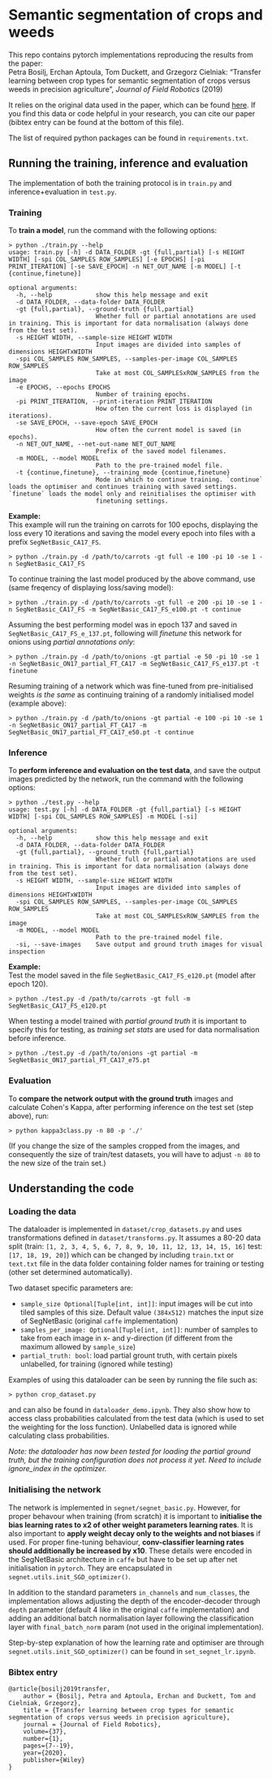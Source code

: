 # Semantic segmentation of crops and weeds

This repo contains pytorch implementations reproducing the results from the paper:<br>
Petra Bosilj, Erchan Aptoula, Tom Duckett, and Grzegorz Cielniak: “Transfer learning between crop types for semantic segmentation of crops versus weeds in precision agriculture”, _Journal of Field Robotics_ (2019)

It relies on the original data used in the paper, which can be found [here](https://lcas.lincoln.ac.uk/wp/research/data-sets-software/crop-vs-weed-discrimination-dataset/). If you find this data or code helpful in your research, you can cite our paper (bibtex entry can be found at the bottom of this file).

The list of required python packages can be found in `requirements.txt`.

## Running the training, inference and evaluation

The implementation of both the training protocol is in `train.py` and inference+evaluation in `test.py`.

### Training

To **train a model**, run the command with the following options:
```
> python ./train.py --help
usage: train.py [-h] -d DATA_FOLDER -gt {full,partial} [-s HEIGHT WIDTH] [-spi COL_SAMPLES ROW_SAMPLES] [-e EPOCHS] [-pi PRINT_ITERATION] [-se SAVE_EPOCH] -n NET_OUT_NAME [-m MODEL] [-t {continue,finetune}]

optional arguments:
  -h, --help            show this help message and exit
  -d DATA_FOLDER, --data-folder DATA_FOLDER
  -gt {full,partial}, --ground-truth {full,partial}
                        Whether full or partial annotations are used in training. This is important for data normalisation (always done from the test set).
  -s HEIGHT WIDTH, --sample-size HEIGHT WIDTH
                        Input images are divided into samples of dimensions HEIGHTxWIDTH
  -spi COL_SAMPLES ROW_SAMPLES, --samples-per-image COL_SAMPLES ROW_SAMPLES
                        Take at most COL_SAMPLESxROW_SAMPLES from the image
  -e EPOCHS, --epochs EPOCHS
                        Number of training epochs.
  -pi PRINT_ITERATION, --print-iteration PRINT_ITERATION
                        How often the current loss is displayed (in iterations).
  -se SAVE_EPOCH, --save-epoch SAVE_EPOCH
                        How often the current model is saved (in epochs).
  -n NET_OUT_NAME, --net-out-name NET_OUT_NAME
                        Prefix of the saved model filenames.
  -m MODEL, --model MODEL
                        Path to the pre-trained model file.
  -t {continue,finetune}, --training_mode {continue,finetune}
                        Mode in which to continue training. `continue` loads the optimiser and continues training with saved settings. `finetune` loads the model only and reinitialises the optimiser with
                        finetuning settings.
```

**Example:**<br>
This example will run the training on carrots for 100 epochs, displaying the loss every 10 iterations and saving the model every epoch into files with a prefix `SegNetBasic_CA17_FS`.
```
> python ./train.py -d /path/to/carrots -gt full -e 100 -pi 10 -se 1 -n SegNetBasic_CA17_FS
```
To continue training the last model produced by the above command, use (same freqency of displaying loss/saving model):
```
> python ./train.py -d /path/to/carrots -gt full -e 200 -pi 10 -se 1 -n SegNetBasic_CA17_FS -m SegNetBasic_CA17_FS_e100.pt -t continue

```
Assuming the best performing model was in epoch 137 and saved in `SegNetBasic_CA17_FS_e_137.pt`, following will _finetune_ this network for onions using _partial annotations only_:
```
> python ./train.py -d /path/to/onions -gt partial -e 50 -pi 10 -se 1 -n SegNetBasic_ON17_partial_FT_CA17 -m SegNetBasic_CA17_FS_e137.pt -t finetune

```
Resuming training of a network which was fine-tuned from pre-initialised weights _is the same_ as continuing training of a randomly initialised model (example above):
```
> python ./train.py -d /path/to/onions -gt partial -e 100 -pi 10 -se 1 -n SegNetBasic_ON17_partial_FT_CA17 -m SegNetBasic_ON17_partial_FT_CA17_e50.pt -t continue

```

### Inference

To **perform inference and evaluation on the test data**, and save the output images predicted by the network, run the command with the following options:
```
> python ./test.py --help
usage: test.py [-h] -d DATA_FOLDER -gt {full,partial} [-s HEIGHT WIDTH] [-spi COL_SAMPLES ROW_SAMPLES] -m MODEL [-si]

optional arguments:
  -h, --help            show this help message and exit
  -d DATA_FOLDER, --data-folder DATA_FOLDER
  -gt {full,partial}, --ground_truth {full,partial}
                        Whether full or partial annotations are used in training. This is important for data normalisation (always done from the test set).
  -s HEIGHT WIDTH, --sample-size HEIGHT WIDTH
                        Input images are divided into samples of dimensions HEIGHTxWIDTH
  -spi COL_SAMPLES ROW_SAMPLES, --samples-per-image COL_SAMPLES ROW_SAMPLES
                        Take at most COL_SAMPLESxROW_SAMPLES from the image
  -m MODEL, --model MODEL
                        Path to the pre-trained model file.
  -si, --save-images    Save output and ground truth images for visual inspection
```

**Example:**<br>
Test the model saved in the file `SegNetBasic_CA17_FS_e120.pt` (model after epoch 120).
```
> python ./test.py -d /path/to/carrots -gt full -m SegNetBasic_CA17_FS_e120.pt
```
When testing a model trained with _partial ground truth_ it is important to specify this for testing, as _training set stats_ are used for data normalisation before inference.
```
> python ./test.py -d /path/to/onions -gt partial -m SegNetBasic_ON17_partial_FT_CA17_e75.pt
```

### Evaluation

To **compare the network output with the ground truth** images and calculate Cohen's Kappa, after performing inference on the test set (step above), run:
```
> python kappa3class.py -n 80 -p './'
```
(If you change the size of the samples cropped from the images, and consequently the size of train/test datasets, you will have to adjust `-n 80` to the new size of the train set.)

## Understanding the code

### Loading the data

The dataloader is implemented in `dataset/crop_datasets.py` and uses transformations defined in `dataset/transforms.py`. It assumes a 80-20 data split (train: `[1, 2, 3, 4, 5, 6, 7, 8, 9, 10, 11, 12, 13, 14, 15, 16]` test: `[17, 18, 19, 20]`) which can be changed by including `train.txt` or `text.txt` file in the data folder containing folder names for training or testing (other set determined automatically).

Two dataset specific parameters are:
- `sample_size Optional[Tuple[int, int]]`: input images will be cut into tiled samples of this size. Default value `(384x512)` matches the input size of SegNetBasic (original `caffe` implementation)
- `samples_per_image: Optional[Tuple[int, int]]`: number of samples to take from each image in x- and y-direction (if different from the maximum allowed by `sample_size`)
- `partial_truth: bool`: load partial grount truth, with certain pixels unlabelled, for training (ignored while testing)

Examples of using this dataloader can be seen by running the file such as:
```
> python crop_dataset.py
```
and can also be found in `dataloader_demo.ipynb`. They also show how to access class probabilities calculated from the test data (which is used to set the weighting for the loss function). Unlabelled data is ignored while calculating class probabilities.

_Note: the dataloader has now been tested for loading the partial ground truth, but the training configuration does not process it yet. Need to include ignore_index in the optimizer._

### Initialising the network

The network is implemented in `segnet/segnet_basic.py`. However, for proper behavour when training (from scratch) it is important to **initialise the bias learning rates to x2 of other weight parameters learning rates**. It is also important to **apply weight decay only to the weights and not biases** if used. For proper fine-tuning behaviour, **conv-classifier learning rates should additionally be increased by x10**. These details were encoded in the SegNetBasic architecture in `caffe` but have to be set up after net initialisation in `pytorch`. They are encapsulated in `segnet.utils.init_SGD_optimizer()`.

In addition to the standard parameters `in_channels` and `num_classes`, the implementation allows adjusting the depth of the encoder-decoder through `depth` parameter (default 4 like in the original `caffe` implementation) and adding an additional batch normalisation layer following the classification layer with `final_batch_norm` param (not used in the original implementation).

Step-by-step explanation of how the learning rate and optimiser are through `segnet.utils.init_SGD_optimizer()` can be found in `set_segnet_lr.ipynb`.


### Bibtex entry
```
@article{bosilj2019transfer,
    author = {Bosilj, Petra and Aptoula, Erchan and Duckett, Tom and Cielniak, Grzegorz},
    title = {Transfer learning between crop types for semantic segmentation of crops versus weeds in precision agriculture},
    journal = {Journal of Field Robotics},
    volume={37},
    number={1},
    pages={7--19},
    year={2020},
    publisher={Wiley}
}

```
